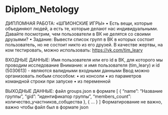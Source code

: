 # Diplom_Netology
ДИПЛОМНАЯ РАБОТА: «ШПИОНСКИЕ ИГРЫ»
• Есть вещи, которые объединяют людей, а есть те, которые делают нас
индивидуальными. Давайте посмотрим, чем пользователи в ВК не делятся со
своими друзьями?
• Задание: Вывести список групп в ВК в которых состоит пользователь, но не
состоит никто из его друзей. В качестве жертвы, на ком тестировать, можно
использовать: https://vk.com/tim_leary

ВХОДНЫЕ ДАННЫЕ:
Имя пользователя или его id в ВК, для которого мы проводим
исследование
Внимание: и имя пользователя (tim_leary) и id (5030613) - являются
валидными входными данными
Ввод можно организовать любым способом:
• из консоли
• из параметров командной строки при запуске
• из переменной

ВЫХОДНЫЕ ДАННЫЕ:
файл groups.json в формате
[
{
“name”: “Название группы”,
“gid”: “идентификатор группы”,
“members_count”: количество_участников_собщества
},
{
…
}
 ]
Форматирование не важно, важно чтобы файл был в формате json 

